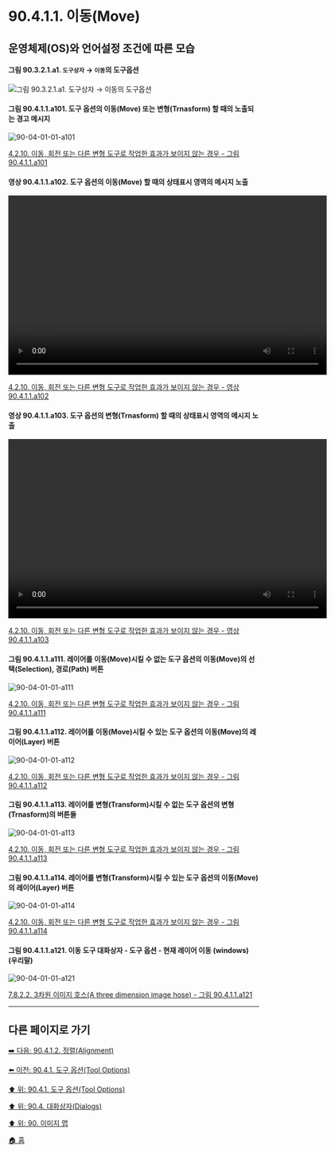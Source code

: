 # 90.4.1.1. 이동(Move)
## 운영체제(OS)와 언어설정 조건에 따른 모습

#### 그림 90.3.2.1.a1. `도구상자` → `이동`의 도구옵션
![그림 90.3.2.1.a1. `도구상자` → `이동`의 도구옵션](https://github.com/wonder13662/gimp/assets/15767104/e078f711-5e32-4fbf-9ef9-a681a9f1bcb3)

<a id="90-04-01-01-a101"></a>

#### 그림 90.4.1.1.a101. 도구 옵션의 이동(Move) 또는 변형(Trnasform) 할 때의 노출되는 경고 메시지
![90-04-01-01-a101](https://github.com/wonder13662/gimp/assets/15767104/c0ca0467-1da6-4edc-808d-198b41211fe5)

[4.2.10. 이동, 회전 또는 다른 변형 도구로 작업한 효과가 보이지 않는 경우 - 그림 90.4.1.1.a101](./04-02-10-no-visible-effect-when-trying-to-use-the-move-tool-rotate-or-other-transform–tool.md#90-04-01-01-a101)

<a id="90-04-01-01-a102"></a>

#### 영상 90.4.1.1.a102. 도구 옵션의 이동(Move) 할 때의 상태표시 영역의 메시지 노출
<video controls="controls" width="640" height="360" environment="MacOS:Sonoma 14.2.1 GIMP 2.10.36" src="https://github.com/wonder13662/gimp/assets/15767104/007f9e27-8fe1-4d38-9ea9-8ef9bd141bf6"></video>

[4.2.10. 이동, 회전 또는 다른 변형 도구로 작업한 효과가 보이지 않는 경우 - 영상 90.4.1.1.a102](./04-02-10-no-visible-effect-when-trying-to-use-the-move-tool-rotate-or-other-transform–tool.md#90-04-01-01-a102)

<a id="90-04-01-01-a103"></a>

#### 영상 90.4.1.1.a103. 도구 옵션의 변형(Trnasform) 할 때의 상태표시 영역의 메시지 노출
<video controls="controls" width="640" height="360" environment="MacOS:Sonoma 14.2.1 GIMP 2.10.36" src="https://github.com/wonder13662/gimp/assets/15767104/7540938e-e81f-49c9-ae78-5c5633cd9ccc"></video>

[4.2.10. 이동, 회전 또는 다른 변형 도구로 작업한 효과가 보이지 않는 경우 - 영상 90.4.1.1.a103](./04-02-10-no-visible-effect-when-trying-to-use-the-move-tool-rotate-or-other-transform–tool.md#90-04-01-01-a103)

<a id="90-04-01-01-a111"></a>

#### 그림 90.4.1.1.a111. 레이어를 이동(Move)시킬 수 없는 도구 옵션의 이동(Move)의 선택(Selection), 경로(Path) 버튼
![90-04-01-01-a111](https://github.com/wonder13662/gimp/assets/15767104/c8da0432-a439-4bbf-9413-6033a3fbee2a)

[4.2.10. 이동, 회전 또는 다른 변형 도구로 작업한 효과가 보이지 않는 경우 - 그림 90.4.1.1.a111](./04-02-10-no-visible-effect-when-trying-to-use-the-move-tool-rotate-or-other-transform–tool.md#90-04-01-01-a111)

<a id="90-04-01-01-a112"></a>

#### 그림 90.4.1.1.a112. 레이어를 이동(Move)시킬 수 있는 도구 옵션의 이동(Move)의 레이어(Layer) 버튼
![90-04-01-01-a112](https://github.com/wonder13662/gimp/assets/15767104/02f6d531-bff5-4724-b3f2-3d4da76ab636)

[4.2.10. 이동, 회전 또는 다른 변형 도구로 작업한 효과가 보이지 않는 경우 - 그림 90.4.1.1.a112](./04-02-10-no-visible-effect-when-trying-to-use-the-move-tool-rotate-or-other-transform–tool.md#90-04-01-01-a112)

<a id="90-04-01-01-a113"></a>

#### 그림 90.4.1.1.a113. 레이어를 변형(Transform)시킬 수 없는 도구 옵션의 변형(Trnasform)의 버튼들
![90-04-01-01-a113](https://github.com/wonder13662/gimp/assets/15767104/ceed67ee-3638-4b51-b26f-924406d53ed8)

[4.2.10. 이동, 회전 또는 다른 변형 도구로 작업한 효과가 보이지 않는 경우 - 그림 90.4.1.1.a113](./04-02-10-no-visible-effect-when-trying-to-use-the-move-tool-rotate-or-other-transform–tool.md#90-04-01-01-a113)

<a id="90-04-01-01-a114"></a>

#### 그림 90.4.1.1.a114. 레이어를 변형(Transform)시킬 수 있는 도구 옵션의 이동(Move)의 레이어(Layer) 버튼
![90-04-01-01-a114](https://github.com/wonder13662/gimp/assets/15767104/ffbf9207-7664-4158-a993-338cc33e9075)

[4.2.10. 이동, 회전 또는 다른 변형 도구로 작업한 효과가 보이지 않는 경우 - 그림 90.4.1.1.a114](./04-02-10-no-visible-effect-when-trying-to-use-the-move-tool-rotate-or-other-transform–tool.md#90-04-01-01-a114)

<a id="90-04-01-01-a121"></a>

#### 그림 90.4.1.1.a121. 이동 도구 대화상자 - 도구 옵션 - 현재 레이어 이동 (windows) (우리말)
![90-04-01-01-a121](https://github.com/wonder13662/gimp/assets/15767104/38844140-f6fa-4850-b6fe-6004b8195cc0)

[7.8.2.2. 3차원 이미지 호스(A three dimension image hose) - 그림 90.4.1.1.a121](./07-08-02-02-three_dimension_image_hose.md#90-04-01-01-a121)

***

## 다른 페이지로 가기

[➡️ 다음: 90.4.1.2. 정렬(Alignment)](./90-04-01-02-alignment.md)

[⬅️ 이전: 90.4.1. 도구 옵션(Tool Options)](./90-04-01-00-tool_options.md)

[⬆️ 위: 90.4.1. 도구 옵션(Tool Options)](./90-04-01-00-tool_options.md)

[⬆️ 위: 90.4. 대화상자(Dialogs)](./90-04-00-dialogs.md)

[⬆️ 위: 90. 이미지 맵](./90-00-image-map.md)

[🏠 홈](./00-home.md)
